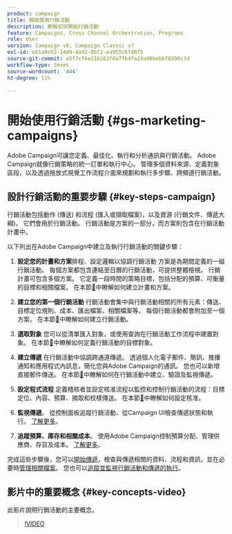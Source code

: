 ```yaml
---
product: campaign
title: 開始使用行銷活動
description: 瞭解如何開始行銷活動
feature: Campaigns, Cross Channel Orchestration, Programs
role: User
version: Campaign v8, Campaign Classic v7
exl-id: eb1a0e52-14d9-4ad2-8bf2-ea955c6fd0f5
source-git-commit: a5f7cf6e21b263f8a7fb4fa19a88bebb78390c3d
workflow-type: tm+mt
source-wordcount: '444'
ht-degree: 11%

---
```


# 開始使用行銷活動 {#gs-marketing-campaigns}

Adobe Campaign可讓您定義、最佳化、執行和分析通訊與行銷活動。 Adobe Campaign就像行銷策略的統一訂單和執行中心。 管理多個資料來源、定義對象區段，以及透過拖放式視覺工作流程介面來規劃和執行多步驟、跨頻道行銷活動。


<!--In addition, the **Marketing Resource Management (MRM)** module lets you control marketing actions in a collaborative mode by providing complete management and real-time tracking of the tasks, budgets and marketing resources involved. The Marketing Resource Management lets you optimize and regulate the management of internal and external processes, resources and marketing campaigns, as well as third party relations (agencies, printers, etc.). For more on this, refer to [this section](about-marketing-resource-management.md).

>[!NOTE]
>
>Capabilities related to population targeting, message personalization and message delivery on the various channels are detailed in [this section](../../delivery/using/steps-about-delivery-creation-steps.md).-->


## 設計行銷活動的重要步驟 {#key-steps-campaign}

行銷活動包括動作 (傳送) 和流程 (匯入或擷取檔案)，以及資源 (行銷文件、傳遞大綱)。 它們會用於行銷活動。 行銷活動是方案的一部分，而方案則包含在行銷活動計畫中。

以下列出在Adobe Campaign中建立及執行行銷活動的關鍵步驟：

1. **設定您的計畫和方案**&#x200B;排程、設定邏輯以協調行銷活動
方案是為期間定義的一組行銷活動。 每個方案都包含連結至日曆的行銷活動，可提供整體檢視。 行銷計畫可包含多個方案。 它定義一段時間的策略目標，包括分配的預算、可衡量的目標和相關檔案。 在本節[&#128279;](marketing-campaign-create.md#create-plan-and-program)中瞭解如何建立計畫和方案。

1. **建立您的第一個行銷活動**
行銷活動會集中與行銷活動相關的所有元素：傳送、目標定位規則、成本、匯出檔案、相關檔案等。 每個行銷活動都會附加至一個方案。 在本節[&#128279;](marketing-campaign-create.md#create-a-campaign)中瞭解如何建立行銷活動。

1. **選取對象**
您可以從清單匯入對象，或使用查詢在行銷活動工作流程中建置對象。 在本節[&#128279;](marketing-campaign-target.md#select-the-target-population)中瞭解如何定義行銷活動的目標對象。

1. **建立傳遞**
在行銷活動中協調跨通道傳遞。 透過個人化電子郵件、簡訊、推播通知和應用程式內訊息，簡化您與Adobe Campaign的通訊。 您也可以新增直接郵件傳送。 在本節[&#128279;](marketing-campaign-deliveries.md)中瞭解如何在行銷活動中建立、驗證及監視傳遞。

1. **設定程式流程**
定義稽核者並設定核准流程以監控和控制行銷活動的流程：目標定位、內容、預算、摘取和校樣傳送。 在本節[&#128279;](marketing-campaign-approval.md)中瞭解如何設定核准。

1. **監視傳遞**。
從控制面板追蹤行銷活動、從Campaign UI檢查傳遞狀態和執行。 [了解更多](marketing-campaign-monitoring.md)。

1. **追蹤預算、庫存和相關成本**。
使用Adobe Campaign控制預算分配、管理供應商、存貨及成本。 [了解更多](providers-stocks-and-budgets.md#create-service-providers-and-their-cost-structures)。

完成這些步驟後，您可以[開始傳遞](marketing-campaign-deliveries.md#start-a-delivery)，檢查與傳遞相關的資料、流程和資訊，並在必要時[管理相關檔案](marketing-campaign-deliveries.md#manage-associated-documents)。 您也可以[追蹤並監視行銷活動和傳遞的執行](marketing-campaign-monitoring.md)。


## 影片中的重要概念 {#key-concepts-video}

此影片說明行銷活動的主要概念。

>[!VIDEO](https://video.tv.adobe.com/v/35131?quality=12)
